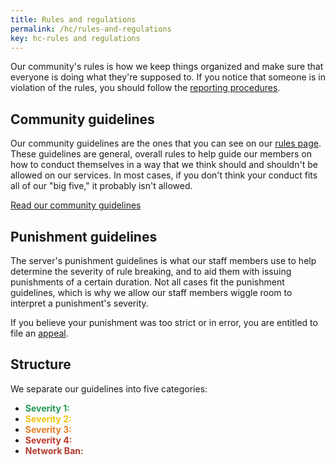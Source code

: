 ```yaml
---
title: Rules and regulations
permalink: /hc/rules-and-regulations
key: hc-rules and regulations
---
```


Our community's rules is how we keep things organized and make sure that everyone is doing what they're supposed to. If you notice that someone is in violation of the rules, you should follow the [reporting procedures](#reporting).

## Community guidelines
Our community guidelines are the ones that you can see on our [rules page](../rules). These guidelines are general, overall rules to help guide our members on how to conduct themselves in a way that we think should and shouldn't be allowed on our services. In most cases, if you don't think your conduct fits all of our "big five," it probably isn't allowed.

<a class="button button--outline-primary button--rounded" href="{{ site.baseurl}}/rules">Read our community guidelines</a>

## Punishment guidelines
The server's punishment guidelines is what our staff members use to help determine the severity of rule breaking, and to aid them with issuing punishments of a certain duration. Not all cases fit the punishment guidelines, which is why we allow our staff members wiggle room to interpret a punishment's severity.

If you believe your punishment was too strict or in error, you are entitled to file an [appeal](#appealing).

## Structure
We separate our guidelines into five categories:
* <strong><span style="color: #239B56">Severity 1:</span></strong>
* <strong><span style="color: #F1C40F">Severity 2:</span></strong>
* <strong><span style="color: #E67E22">Severity 3:</span></strong>
* <strong><span style="color: #C0392B">Severity 4:</span></strong>
* <strong><span style="color: #B03A2E">Network Ban:</span></strong>
